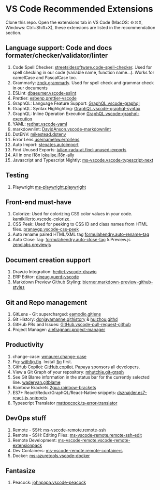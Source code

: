 # VS Code Recommended Extensions

Clone this repo. Open the extensions tab in VS Code (MacOS: ⇧⌘X, Windows: Ctrl+Shift+X), these extensions are listed in the recommendation section.

## Language support: Code and docs formater/checker/validator/linter

1. Code Spell Checker: [streetsidesoftware.code-spell-checker](https://marketplace.visualstudio.com/items?itemName=streetsidesoftware.code-spell-checker). Used for spell checking in our code (variable name, function name...). Works for camelCase and PascalCase too.
2. Grammarly: [znck.grammarly](https://marketplace.visualstudio.com/items?itemName=znck.grammarly). Used for spell check and grammar check in our documents
3. ESLint: [dbaeumer.vscode-eslint](https://marketplace.visualstudio.com/items?itemName=dbaeumer.vscode-eslint)
4. Prettier: [esbenp.prettier-vscode](https://marketplace.visualstudio.com/items?itemName=esbenp.prettier-vscode)
5. GraphQL: Language Feature Support: [GraphQL.vscode-graphql](https://marketplace.visualstudio.com/items?itemName=GraphQL.vscode-graphql)
6. GraphQL: Syntax Highlighting: [GraphQL.vscode-graphql-syntax](https://marketplace.visualstudio.com/items?itemName=GraphQL.vscode-graphql-syntax)
7. GraphQL: Inline Operation Execution [GraphQL.vscode-graphql-execution](https://marketplace.visualstudio.com/items?itemName=GraphQL.vscode-graphql-execution)
8. YAML: [redhat.vscode-yaml](https://marketplace.visualstudio.com/items?itemName=redhat.vscode-yaml)
9. markdownlint: [DavidAnson.vscode-markdownlint](https://marketplace.visualstudio.com/items?itemName=DavidAnson.vscode-markdownlint)
10. DotENV: [mikestead.dotenv](https://marketplace.visualstudio.com/items?itemName=mikestead.dotenv)
11. Error Lens [usernamehw.errorlens](https://marketplace.visualstudio.com/items?itemName=usernamehw.errorlens)
12. Auto Import: [steoates.autoimport](https://marketplace.visualstudio.com/items?itemName=steoates.autoimport)
13. Find Unused Exports: [iulian-radu-at.find-unused-exports](https://marketplace.visualstudio.com/items?itemName=iulian-radu-at.find-unused-exports)
14. All in one i18n [lokalise.i18n-ally](https://marketplace.visualstudio.com/items?itemName=lokalise.i18n-ally)
15. Javascript and Typescript Nightly: [ms-vscode.vscode-typescript-next](https://marketplace.visualstudio.com/items?itemName=ms-vscode.vscode-typescript-next)

## Testing

1. Playwright [ms-playwright.playwright](https://marketplace.visualstudio.com/items?itemName=ms-playwright.playwright)

## Front-end must-have

1. Colorize: Used for colorizing CSS color values in your code. [kamikillerto.vscode-colorize](https://marketplace.visualstudio.com/items?itemName=kamikillerto.vscode-colorize).
2. CSS Peek: Used for peeking to CSS ID and class names from HTML files. [pranaygp.vscode-css-peek](https://marketplace.visualstudio.com/items?itemName=pranaygp.vscode-css-peek)
3. Auto rename paired HTML/XML tag [formulahendry.auto-rename-tag](https://marketplace.visualstudio.com/items?itemName=formulahendry.auto-rename-tag)
4. Auto Close Tag: [formulahendry.auto-close-tag](https://marketplace.visualstudio.com/items?itemName=formulahendry.auto-close-tag)
5.Preview.js [zenclabs.previewjs](https://marketplace.visualstudio.com/items?itemName=zenclabs.previewjs)
## Document creation support

1. Draw.io Integration: [hediet.vscode-drawio](https://marketplace.visualstudio.com/items?itemName=hediet.vscode-drawio)
2. ERP Editor: [dineug.vuerd-vscode](https://marketplace.visualstudio.com/items?itemName=dineug.vuerd-vscode)
3. Markdown Preview Github Styling: [bierner.markdown-preview-github-styles](https://marketplace.visualstudio.com/items?itemName=bierner.markdown-preview-github-styles)

## Git and Repo management

1. GitLens - Git supercharged: [eamodio.gitlens](https://marketplace.visualstudio.com/items?itemName=eamodio.gitlens)
2. Git History: [donjayamanne.githistory](https://marketplace.visualstudio.com/items?itemName=donjayamanne.githistory) & [huizhou.githd](https://marketplace.visualstudio.com/items?itemName=huizhou.githd)
3. GitHub PRs and Issues: [GitHub.vscode-pull-request-github](https://marketplace.visualstudio.com/items?itemName=GitHub.vscode-pull-request-github)
4. Project Manager: [alefragnani.project-manager](https://marketplace.visualstudio.com/items?itemName=alefragnani.project-manager)

## Productivity

1. change-case: [wmaurer.change-case](https://marketplace.visualstudio.com/items?itemName=wmaurer.change-case)
2. Fig: [withfig.fig](https://marketplace.visualstudio.com/items?itemName=withfig.fig). Install [fig](https://fig.io/) first.
3. GitHub Copilot: [GitHub.copilot](https://marketplace.visualstudio.com/items?itemName=GitHub.copilot). Papaya sponsors all developers.
4. View a Git Graph of your repository: [mhutchie.git-graph](https://marketplace.visualstudio.com/items?itemName=mhutchie.git-graph)
5. See Git Blame information in the status bar for the currently selected line. [waderyan.gitblame](https://marketplace.visualstudio.com/items?itemName=waderyan.gitblame)
6. Rainbow Brackets [2gua.rainbow-brackets](https://marketplace.visualstudio.com/items?itemName=2gua.rainbow-brackets)
7. ES7+ React/Redux/GraphQL/React-Native snippets: [dsznajder.es7-react-js-snippets](https://marketplace.visualstudio.com/items?itemName=dsznajder.es7-react-js-snippets)
8. Typescript Translator [mattpocock.ts-error-translator](https://marketplace.visualstudio.com/items?itemName=mattpocock.ts-error-translator)


## DevOps stuff

1. Remote - SSH: [ms-vscode-remote.remote-ssh](https://marketplace.visualstudio.com/items?itemName=ms-vscode-remote.remote-ssh)
2. Remote - SSH: Editing Files: [ms-vscode-remote.remote-ssh-edit](https://marketplace.visualstudio.com/items?itemName=ms-vscode-remote.remote-ssh-edit)
3. Remote Development: [ms-vscode-remote.vscode-remote-extensionpack](https://marketplace.visualstudio.com/items?itemName=ms-vscode-remote.vscode-remote-extensionpack)
4. Dev Containers: [ms-vscode-remote.remote-containers](https://marketplace.visualstudio.com/items?itemName=ms-vscode-remote.remote-containers)
5. Docker: [ms-azuretools.vscode-docker](https://marketplace.visualstudio.com/items?itemName=ms-azuretools.vscode-docker)

## Fantasize

1. Peacock: [johnpapa.vscode-peacock](https://marketplace.visualstudio.com/items?itemName=johnpapa.vscode-peacock)